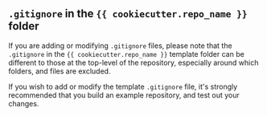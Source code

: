 ```{include} ../../../../../{{ cookiecutter.repo_name }}/docs/contributor_guide/updating_gitignore.md
```

## `.gitignore` in the `{{ cookiecutter.repo_name }}` folder

If you are adding or modifying `.gitignore` files, please note that the `.gitignore` in
the `{{ cookiecutter.repo_name }}` template folder can be different to those at the
top-level of the repository, especially around which folders, and files are excluded.

If you wish to add or modify the template `.gitignore` file, it's strongly recommended
that you build an example repository, and test out your changes.
